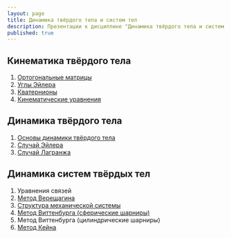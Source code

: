 ```yaml
---
layout: page
title: Динамика твёрдого тела и систем тел
description: Презентации к дисциплине "Динамика твёрдого тела и систем твёрдых тел" для студентов первого курса магистратуры  Института ракетно-космической техники Самарского университета.
published: true
---
```


## Кинематика твёрдого тела

1. [Ортогональные матрицы](https://drive.google.com/file/d/1GebmDLXH8k03-gs0RtdYuZm227BH-yVp/view?usp=sharing)
2. [Углы Эйлера](https://drive.google.com/file/d/1GMjMQrNITNxDVH4rDhHtF1qjgFCtZGJC/view?usp=sharing)
3. [Кватернионы](https://drive.google.com/file/d/12dIpcccDHHpw9wUf68G6tKdLXbHRD3mq/view?usp=sharing)
4. [Кинематические уравнения](https://drive.google.com/file/d/1iZ3SEl1hCQfbtXjmwhFrYrPTRt3-Ml1b/view?usp=sharing)

## Динамика твёрдого тела

1. [Основы динамики твёрдого тела](https://www.dropbox.com/s/og7y5ghx9i6towm/%D0%9F%D1%80%D0%B5%D0%B7%D0%B5%D0%BD%D1%82%D0%B0%D1%86%D0%B8%D1%8F_%D0%9E%D1%81%D0%BD%D0%BE%D0%B2%D0%BD%D1%8B%D0%B5_%D0%BF%D1%80%D0%B8%D0%BD%D1%86%D0%B8%D0%BF%D1%8B_%D0%B4%D0%B8%D0%BD%D0%B0%D0%BC%D0%B8%D0%BA%D0%B8_%D0%A2%D0%A2.pdf?dl=0)
2. [Случай Эйлера](https://www.dropbox.com/s/33kjasbc13vn721/%D0%9F%D1%80%D0%B5%D0%B7%D0%B5%D0%BD%D1%82%D0%B0%D1%86%D0%B8%D1%8F_%D0%A1%D0%BB%D1%83%D1%87%D0%B0%D0%B9_%D0%AD%D0%B9%D0%BB%D0%B5%D1%80%D0%B0.pdf?dl=0)
3. [Случай Лагранжа](https://www.dropbox.com/s/wv1fxnf09jqqyf3/%D0%9F%D1%80%D0%B5%D0%B7%D0%B5%D0%BD%D1%82%D0%B0%D1%86%D0%B8%D1%8F_%D0%A1%D0%BB%D1%83%D1%87%D0%B0%D0%B9_%D0%9B%D0%B0%D0%B3%D1%80%D0%B0%D0%BD%D0%B6%D0%B0.pdf?dl=0)

## Динамика систем твёрдых тел

1. Уравнения связей
1. [Метод Верещагина](https://www.dropbox.com/s/qqw4e9n6khswf4v/%D0%9F%D1%80%D0%B5%D0%B7%D0%B5%D0%BD%D1%82%D0%B0%D1%86%D0%B8%D1%8F_%D0%9C%D0%B5%D1%82%D0%BE%D0%B4_%D0%BE%D1%82%D0%B4%D0%B5%D0%BB%D1%8C%D0%BD%D1%8B%D1%85_%D1%82%D0%B5%D0%BB.pdf?dl=0)
1. [Структура механической системы](https://www.dropbox.com/s/evw4cw0xyjtd2ow/%D0%9F%D1%80%D0%B5%D0%B7%D0%B5%D0%BD%D1%82%D0%B0%D1%86%D0%B8%D1%8F_%D0%9C%D0%B0%D1%82%D1%80%D0%B8%D1%86%D1%8B_%D0%A1%D1%82%D1%80%D1%83%D0%BA%D1%82%D1%83%D1%80%D1%8B.pdf?dl=0)
1. [Метод Виттенбурга (сферические шарниры)](https://github.com/Kidinnu/mbs/blob/master/presentations/%D0%92%D0%B8%D1%82%D1%82%D0%B5%D0%BD%D0%B1%D1%83%D1%80%D0%B3_1_e.pdf)
1. Метод Виттенбурга (цилиндрические шарниры)
1. [Метод Кейна](https://drive.google.com/file/d/1KLO6oR7ZwucYSbli2anlvrElVSGLW60Q/view?usp=sharing)
